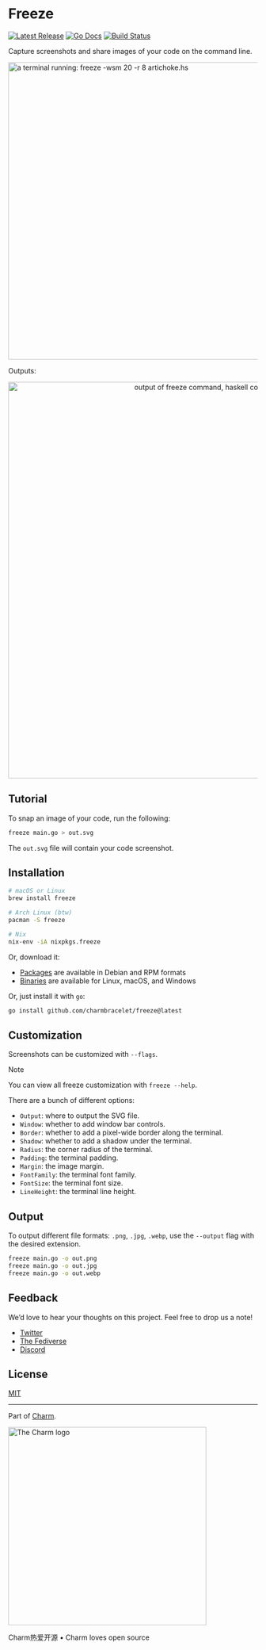 # Freeze

<p>
  <a href="https://github.com/charmbracelet/freeze/releases"><img src="https://img.shields.io/github/release/charmbracelet/freeze.svg" alt="Latest Release"></a>
  <a href="https://pkg.go.dev/github.com/charmbracelet/freeze?tab=doc"><img src="https://godoc.org/github.com/golang/gddo?status.svg" alt="Go Docs"></a>
  <a href="https://github.com/charmbracelet/freeze/actions"><img src="https://github.com/charmbracelet/freeze/workflows/build/badge.svg" alt="Build Status"></a>
</p>

Capture screenshots and share images of your code on the command line.

<img alt="a terminal running: freeze -wsm 20 -r 8 artichoke.hs" src="https://vhs.charm.sh/vhs-3yL9rCVdQNUjYwVBqzW7Kc.gif" width="600" />

Outputs:

<p align="center">
  <img alt="output of freeze command, haskell code block" src="https://github.com/charmbracelet/freeze/assets/42545625/6884a2ad-3d8e-4510-ad3d-e935e208d3b8" width="800" />
</p>

## Tutorial

To snap an image of your code, run the following:

```sh
freeze main.go > out.svg
```

The `out.svg` file will contain your code screenshot.

## Installation

```sh
# macOS or Linux
brew install freeze

# Arch Linux (btw)
pacman -S freeze

# Nix
nix-env -iA nixpkgs.freeze
```

Or, download it:

* [Packages][releases] are available in Debian and RPM formats
* [Binaries][releases] are available for Linux, macOS, and Windows

Or, just install it with `go`:

```sh
go install github.com/charmbracelet/freeze@latest
```

[releases]: https://github.com/charmbracelet/freeze/releases

## Customization

Screenshots can be customized with `--flags`.

> [!NOTE]
> You can view all freeze customization with `freeze --help`.

There are a bunch of different options:

* `Output`: where to output the SVG file.
* `Window`: whether to add window bar controls.
* `Border`: whether to add a pixel-wide border along the terminal.
* `Shadow`: whether to add a shadow under the terminal.
* `Radius`: the corner radius of the terminal.
* `Padding`: the terminal padding.
* `Margin`: the image margin.
* `FontFamily`: the terminal font family.
* `FontSize`: the terminal font size.
* `LineHeight`: the terminal line height.

## Output

To output different file formats: `.png`, `.jpg`, `.webp`, use the `--output`
flag with the desired extension.

```bash
freeze main.go -o out.png
freeze main.go -o out.jpg
freeze main.go -o out.webp
```

## Feedback

We’d love to hear your thoughts on this project. Feel free to drop us a note!

* [Twitter](https://twitter.com/charmcli)
* [The Fediverse](https://mastodon.social/@charmcli)
* [Discord](https://charm.sh/chat)

## License

[MIT](https://github.com/charmbracelet/vhs/raw/main/LICENSE)

***

Part of [Charm](https://charm.sh).

<a href="https://charm.sh/">
  <img
    alt="The Charm logo"
    width="400"
    src="https://stuff.charm.sh/charm-badge.jpg"
  />
</a>

Charm热爱开源 • Charm loves open source
